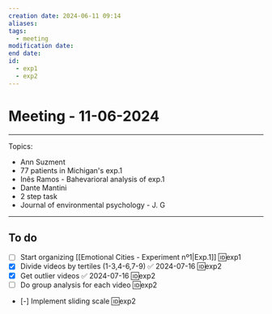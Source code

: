 ```yaml
---
creation date: 2024-06-11 09:14
aliases: 
tags:
  - meeting
modification date: 
end date: 
id:
  - exp1
  - exp2
---
```

# Meeting - 11-06-2024
---
Topics:
+ Ann Suzment
+ 77 patients in Michigan's exp.1
+ Inês Ramos - Bahevarioral analysis of exp.1
+ Dante Mantini
+ 2 step task
+ Journal of environmental psychology - J. G
---
## To do
- [ ] Start organizing [[Emotional Cities - Experiment nº1|Exp.1]] 🆔exp1
- [x] Divide videos by tertiles (1-3,4-6,7-9) ✅ 2024-07-16 🆔exp2
- [x] Get outlier videos ✅ 2024-07-16 🆔exp2
- [ ] Do group analysis for each video 🆔exp2
- [-] Implement sliding scale 🆔exp2 
